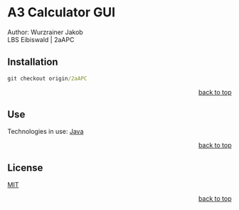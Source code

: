 # A3 Calculator GUI

Author: Wurzrainer Jakob <br>
LBS Eibiswald | 2aAPC

## Installation

```cmd
git checkout origin/2aAPC
```

<p align="right"><a href="#readme-top">back to top</a></p>

## Use

Technologies in use:
<a href="https://www.java.com/en/">Java</a>

<p align="right"><a href="#readme-top">back to top</a></p>

## License

[MIT](https://choosealicense.com/licenses/mit/)

<p align="right"><a href="#readme-top">back to top</a></p>
